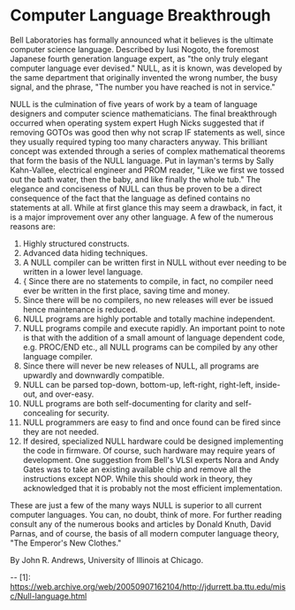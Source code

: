 Computer Language Breakthrough
===============================

Bell Laboratories has formally announced what it believes is the ultimate computer science language. Described by Iusi Nogoto, the foremost Japanese fourth generation language expert, as "the only truly elegant computer language ever devised." NULL, as it is known, was developed by the same department that originally invented the wrong number, the busy signal, and the phrase, "The number you have reached is not in service."

NULL is the culmination of five years of work by a team of language designers and computer science mathematicians. The final breakthrough occurred when operating system expert Hugh Nicks suggested that if removing GOTOs was good then why not scrap IF statements as well, since they usually required typing too many characters anyway. This brilliant concept was extended through a series of complex mathematical theorems that form the basis of the NULL language. Put in layman's terms by Sally Kahn-Vallee, electrical engineer and PROM reader, "Like we first we tossed out the bath water, then the baby, and like finally the whole tub." The elegance and conciseness of NULL can thus be proven to be a direct consequence of the fact that the language as defined contains no statements at all. While at first glance this may seem a drawback, in fact, it is a major improvement over any other language. A few of the numerous reasons are:

1. Highly structured constructs.
2. Advanced data hiding techniques.
3. A NULL compiler can be written first in NULL without ever needing to be written in a lower level language.
4. { Since there are no statements to compile, in fact, no compiler need ever be written in the first place, saving time and money.
5. Since there will be no compilers, no new releases will ever be issued hence maintenance is reduced.
6. NULL programs are highly portable and totally machine independent.
7. NULL programs compile and execute rapidly. An important point to note is that with the addition of a small amount of language dependent code, e.g. PROC/END etc., all NULL programs can be compiled by any other language compiler.
8. Since there will never be new releases of NULL, all programs are upwardly and downwardly compatible.
9. NULL can be parsed top-down, bottom-up, left-right, right-left, inside-out, and over-easy.
10. NULL programs are both self-documenting for clarity and self-concealing for security.
11. NULL programmers are easy to find and once found can be fired since they are not needed.
12. If desired, specialized NULL hardware could be designed implementing the code in firmware. Of course, such hardware may require years of development. One suggestion from Bell's VLSI experts Nora and Andy Gates was to take an existing available chip and remove all the instructions except NOP. While this should work in theory, they acknowledged that it is probably not the most efficient implementation. 


These are just a few of the many ways NULL is superior to all current computer languages. You can, no doubt, think of more. For further reading consult any of the numerous books and articles by Donald Knuth, David Parnas, and of course, the basis of all modern computer language theory, "The Emperor's New Clothes."

By John R. Andrews, University of Illinois at Chicago.


--
[1]: https://web.archive.org/web/20050907162104/http://jdurrett.ba.ttu.edu/misc/Null-language.html
